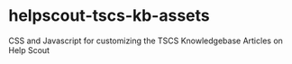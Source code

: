 # helpscout-tscs-kb-assets
CSS and Javascript for customizing the TSCS Knowledgebase Articles on Help Scout
